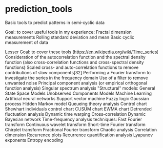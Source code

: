 # prediction_tools
Basic tools to predict patterns in semi-cyclic data

Goal: to cover useful tools in my experience:
    Fractal dimension measurements
    Rolling standard deviation and mean
    Basic cyclic measurement of data

Lesser Goal: to cover these tools (https://en.wikipedia.org/wiki/Time_series)
    Consideration of the autocorrelation function and the spectral density function (also cross-correlation functions and cross-spectral density functions)
    Scaled cross- and auto-correlation functions to remove contributions of slow components[32]
    Performing a Fourier transform to investigate the series in the frequency domain
    Use of a filter to remove unwanted noise
    Principal component analysis (or empirical orthogonal function analysis)
    Singular spectrum analysis
    "Structural" models:
        General State Space Models
        Unobserved Components Models
    Machine Learning
        Artificial neural networks
        Support vector machine
        Fuzzy logic
        Gaussian process
        Hidden Markov model
    Queueing theory analysis
    Control chart
        Shewhart individuals control chart
        CUSUM chart
        EWMA chart
    Detrended fluctuation analysis
    Dynamic time warping
    Cross-correlation
    Dynamic Bayesian network
    Time-frequency analysis techniques:
        Fast Fourier transform
        Continuous wavelet transform
        Short-time Fourier transform
        Chirplet transform
        Fractional Fourier transform
    Chaotic analysis
        Correlation dimension
        Recurrence plots
        Recurrence quantification analysis
        Lyapunov exponents
        Entropy encoding
